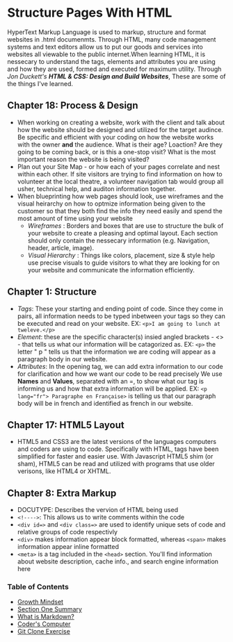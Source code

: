 # Structure Pages With HTML

HyperText Markup Language is used to markup, structure and format websites in .html documenmts. Through HTML, many code management systems and text editors allow us to put our goods and services into websites all viewable to the public internet.When learning HTML, it is nessecary to understand the tags, elements and attributes you are using and how they are used, formed and executed for maximum utility. Through *Jon Duckett's* ***HTML & CSS: Design and Build Websites***, These are some of the things I've learned.

## Chapter 18: Process & Design
- When working on creating a website, work with the client and talk about how the website should be designed and utilized for the target audince. Be specific and efficient with your coding on how the website works with the owner **and** the audience. What is their age? Loaction? Are they going to be coming back, or is this a one-stop visit? What is the most important reason the website is being visited? 
- Plan out your Site Map - or how each of your pages correlate and nest within each other. If site visitors are trying to find information on how to volunteer at the local theatre, a volunteer navigation tab would group all usher, technical help, and auditon information together.
- When blueprinting how web pages should look, use wireframes and the visual heirarchy on how to optmize information being given to the customer so that they both find the info they need easily and spend the most amount of time using your website
    + *Wireframes* : Borders and boxes that are use to structure the bulk of your website to create a pleasing and optimal layout. Each section should only contain the nessecary information (e.g. Navigation, header, article, image).
    + *Visual Hierarchy* : Things like colors, placement, size & style help use precise visuals to guide visitors to what they are looking for on your website and communicate the information efficiently.

## Chapter 1: Structure
- *Tags*: These your starting and ending point of code. Since they come in pairs, all information needs to be typed inbetween your tags so they can be executed and read on your website. EX: `<p>I am going to lunch at tweleve.</p>` 
- *Element*: these are the specific character(s) insied angled brackets - <> - that tells us what our information will be catagorized as. EX: `<p>` the letter " p " tells us that the information we are coding will appear as a paragraph body in our website.
- *Attributes*: In the opening tag, we can add extra information to our code for clarification and how we want our code to be read precisely We use **Names** and **Values**, separated with an =, to show what our tag is informing us and how that extra information will be applied. EX: `<p lang="fr"> Paragraphe en Française>` is telling us that our paragraph body will be in french and identified as french in our website.

## Chapter 17: HTML5 Layout
- HTML5 and CSS3 are the latest versions of the languages computers and coders are using to code. Specifically with HTML, tags have been simplified for faster and easier use. With Javascript HTML5 shim (or sham), HTML5 can be read and utilized with programs that use older verisons, like HTML4 or XHTML.

## Chapter 8: Extra Markup
- DOCUTYPE: Describes the vervion of HTML being used
- `<!---->`: This allows us to write comments within the code
- `<div id=>` and `<div class=>` are used to identify unique sets of code and relative groups of code respectivly
- `<div>` makes information appear block formatted, whereas `<span>` makes information appear inline formatted
- `<meta>` is a tag included in the `<head>` section. You'll find information about website description, cache info., and search engine information here

### Table of Contents
- [Growth Mindset](/GrowthMindset.md)
- [Section One Summary](/SectionOne.md)
- [What is Markdown?](/LEARNING_MARKDOWN.md)
- [Coder's Computer](CODERS_COMPUTER.md)
- [Git Clone Exercise](GIT_CLONE.md) 